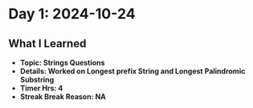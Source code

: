 # Day 1: 2024-10-24

## What I Learned
- **Topic: Strings Questions**
- **Details: Worked on Longest prefix String and Longest Palindromic Substring**
- **Timer Hrs: 4**
- **Streak Break Reason: NA**